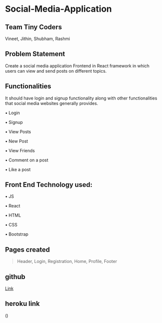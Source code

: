 # Social-Media-Application

## Team Tiny Coders
Vineet, Jithin, Shubham, Rashmi

## Problem Statement
Create a social media application Frontend in React framework in which users can view and send
posts on different topics.

## Functionalities
It should have login and signup functionality along with other functionalities that social media
websites generally provides.

• Login

• Signup

• View Posts

• New Post

• View Friends

• Comment on a post

• Like a post

## Front End Technology used:


• JS

• React

• HTML

• CSS

• Bootstrap

## Pages created

> Header,
> Login,
> Registration,
> Home,
> Profile,
> Footer

## github

[Link](Jithinp69/Social-Media-Application)

## heroku link

()


